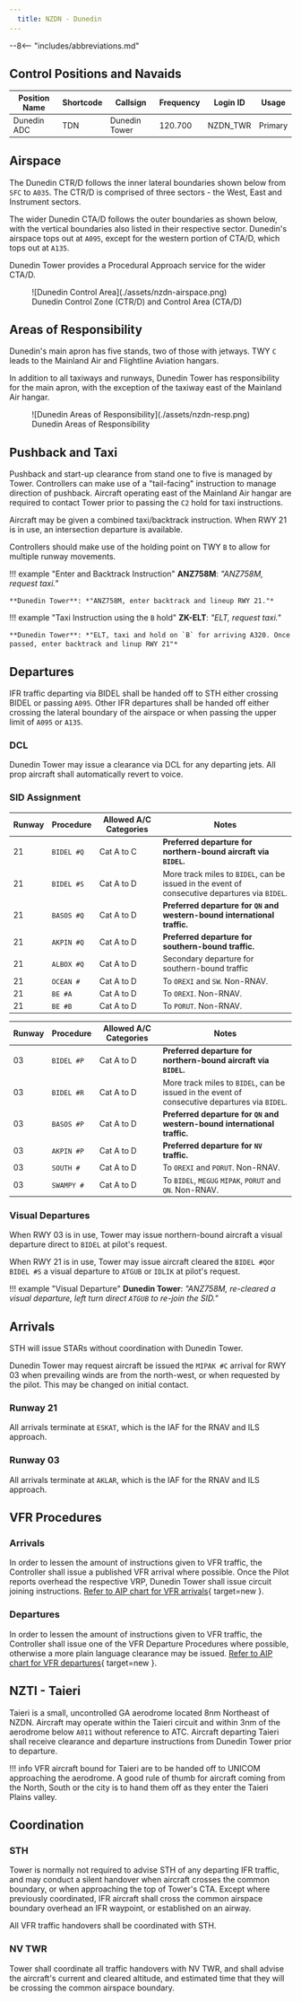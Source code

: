 ```yaml
---
  title: NZDN - Dunedin
---
```


--8<-- "includes/abbreviations.md"

## Control Positions and Navaids

| Position Name  | Shortcode  | Callsign        | Frequency   | Login ID       | Usage      |
| -------------- | ---------- | --------------- | ----------- | ---------------| ---------- |
| Dunedin ADC    | TDN        | Dunedin Tower   | 120.700     | NZDN_TWR       | Primary    |

## Airspace

The Dunedin CTR/D follows the inner lateral boundaries shown below from `SFC` to `A035`. The CTR/D is comprised of three sectors - the West, East and Instrument sectors. 

The wider Dunedin CTA/D follows the outer boundaries as shown below, with the vertical boundaries also listed in their respective sector. Dunedin's airspace tops out at `A095`, except for the western portion of CTA/D, which tops out at `A135`. 

Dunedin Tower provides a Procedural Approach service for the wider CTA/D.


<figure markdown>
  ![Dunedin Control Area](./assets/nzdn-airspace.png) 
  <figcaption>Dunedin Control Zone (CTR/D) and Control Area (CTA/D)</figcaption>
</figure>

## Areas of Responsibility

Dunedin's main apron has five stands, two of those with jetways. TWY `C` leads to the Mainland Air and Flightline Aviation hangars. 

In addition to all taxiways and runways, Dunedin Tower has responsibility for the main apron, with the exception of the taxiway east of the Mainland Air hangar.

<figure markdown>
  ![Dunedin Areas of Responsibility](./assets/nzdn-resp.png) 
  <figcaption>Dunedin Areas of Responsibility</figcaption>
</figure>

## Pushback and Taxi

Pushback and start-up clearance from stand one to five is managed by Tower. Controllers can make use of a "tail-facing" instruction to manage direction of pushback. Aircraft operating east of the Mainland Air hangar are required to contact Tower prior to passing the `C2` hold for taxi instructions.

Aircraft may be given a combined taxi/backtrack instruction. When RWY 21 is in use, an intersection departure is available.

Controllers should make use of the holding point on TWY `B` to allow for multiple runway movements.

!!! example "Enter and Backtrack Instruction"
    **ANZ758M**: *"ANZ758M, request taxi."*

    **Dunedin Tower**: *"ANZ758M, enter backtrack and lineup RWY 21."*

!!! example "Taxi Instruction using the `B` hold"
    **ZK-ELT**: *"ELT, request taxi."*

    **Dunedin Tower**: *"ELT, taxi and hold on `B` for arriving A320. Once passed, enter backtrack and linup RWY 21"*

## Departures

IFR traffic departing via BIDEL shall be handed off to STH either crossing BIDEL or passing `A095`. Other IFR departures shall be handed off either crossing the lateral boundary of the airspace or when passing the upper limit of `A095` or `A135`.

### DCL

Dunedin Tower may issue a clearance via DCL for any departing jets. All prop aircraft shall automatically revert to voice.

### SID Assignment

| Runway | Procedure  | Allowed A/C Categories | Notes                                                                                                                                     |
| ------ | ---------- | ---------------------- | ----------------------------------------------------------------------------------------------------------------------------------------- |
| 21     | `BIDEL #Q` | Cat A to C             | **Preferred departure for northern-bound aircraft via `BIDEL`.**                                                                          |
| 21     | `BIDEL #S` | Cat A to D             | More track miles to `BIDEL`, can be issued in the event of consecutive departures via `BIDEL`.                                            |
| 21     | `BASOS #Q` | Cat A to D             | **Preferred departure for `QN` and western-bound international traffic.**                                                                 |
| 21     | `AKPIN #Q` | Cat A to D             | **Preferred departure for southern-bound traffic.**                                                                                             |
| 21     | `ALBOX #Q` | Cat A to D             | Secondary departure for southern-bound traffic                                                                                                  |
| 21     | `OCEAN #`  | Cat A to D             | To `OREXI` and `SW`. Non-RNAV.                                                                                                            |
| 21     | `BE #A`    | Cat A to D             | To `OREXI`. Non-RNAV.                                                                                                                     |
| 21     | `BE #B`    | Cat A to D             | To `PORUT`. Non-RNAV.                                                                                                                     |


| Runway | Procedure  | Allowed A/C Categories | Notes                                                                                                                                     |
| ------ | ---------- | ---------------------- | ----------------------------------------------------------------------------------------------------------------------------------------- |
| 03     | `BIDEL #P` | Cat A to D             | **Preferred departure for northern-bound aircraft via `BIDEL`.**                                                                          |
| 03     | `BIDEL #R` | Cat A to D             | More track miles to `BIDEL`, can be issued in the event of consecutive departures via `BIDEL`.                                            |
| 03     | `BASOS #P` | Cat A to D             | **Preferred departure for `QN` and western-bound international traffic.**                                                                 |
| 03     | `AKPIN #P` | Cat A to D             | **Preferred departure for `NV` traffic.**                                                                                                 |
| 03     | `SOUTH #`  | Cat A to D             | To `OREXI` and `PORUT`. Non-RNAV.                                                                                                         |
| 03     | `SWAMPY #` | Cat A to D             | To `BIDEL`, `MEGUG` `MIPAK`, `PORUT` and `QN`. Non-RNAV.                                                                                  |

### Visual Departures

When RWY 03 is in use, Tower may issue northern-bound aircraft a visual departure direct to `BIDEL` at pilot's request. 

When RWY 21 is in use, Tower may issue aircraft cleared the `BIDEL #Q`or `BIDEL #S` a visual departure to `ATGUB` or `IDLIK` at pilot's request.

!!! example "Visual Departure"
    **Dunedin Tower**: *"ANZ758M, re-cleared a visual departure, left turn direct `ATGUB` to re-join the SID."*


## Arrivals

STH will issue STARs without coordination with Dunedin Tower. 

Dunedin Tower may request aircraft be issued the `MIPAK #C` arrival for RWY 03 when prevailing winds are from the north-west, or when requested by the pilot. This may be changed on initial contact.

### Runway 21

All arrivals terminate at `ESKAT`, which is the IAF for the RNAV and ILS approach. 

### Runway 03

All arrivals terminate at `AKLAR`, which is the IAF for the RNAV and ILS approach.

## VFR Procedures

### Arrivals
In order to lessen the amount of instructions given to VFR traffic, the Controller shall issue a published VFR arrival where possible. Once the Pilot reports overhead the respective VRP, Dunedin Tower shall issue circuit joining instructions. [Refer to AIP chart for VFR arrivals](https://www.aip.net.nz/assets/AIP/Aerodrome-Charts/Dunedin-NZDN/NZDN_35.1_35.2.pdf){ target=new }.

### Departures
In order to lessen the amount of instructions given to VFR traffic, the Controller shall issue one of the VFR Departure Procedures where possible, otherwise a more plain language clearance may be issued. [Refer to AIP chart for VFR departures](https://www.aip.net.nz/assets/AIP/Aerodrome-Charts/Dunedin-NZDN/NZDN_64.1_64.2.pdf){ target=new }.


## NZTI - Taieri

Taieri is a small, uncontrolled GA aerodrome located 8nm Northeast of NZDN. Aircraft may operate within the Taieri circuit and within 3nm of the aerodrome below `A011` without reference to ATC. Aircraft departing Taieri shall receive clearance and departure instructions from Dunedin Tower prior to departure.

!!! info
    VFR aircraft bound for Taieri are to be handed off to UNICOM approaching the aerodrome. A good rule of thumb for aircraft coming from the North, South or the city is to hand them off as they enter the Taieri Plains valley.

## Coordination

### STH

Tower is normally not required to advise STH of any departing IFR traffic, and may conduct a silent handover when aircraft crosses the common boundary, or when approaching the top of Tower's CTA. Except where previously coordinated, IFR aircraft shall cross the common airspace boundary overhead an IFR waypoint, or established on an airway.

All VFR traffic handovers shall be coordinated with STH. 

### NV TWR

Tower shall coordinate all traffic handovers with NV TWR, and shall advise the aircraft's current and cleared altitude, and estimated time that they will be crossing the common airspace boundary. 